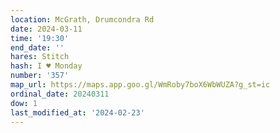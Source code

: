 ```yaml
---
location: McGrath, Drumcondra Rd
date: 2024-03-11
time: '19:30'
end_date: ''
hares: Stitch
hash: I ♥ Monday
number: '357'
map_url: https://maps.app.goo.gl/WmRoby7boX6WbWUZA?g_st=ic
ordinal_date: 20240311
dow: 1
last_modified_at: '2024-02-23'
---
```


